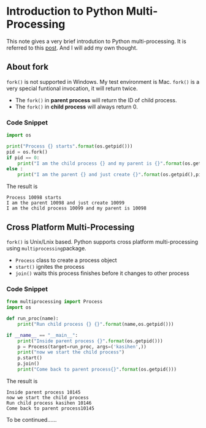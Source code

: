# Introduction to Python Multi-Processing

This note gives a very brief introdution to Python multi-processing. It is referred to this [post](https://www.liaoxuefeng.com/wiki/0014316089557264a6b348958f449949df42a6d3a2e542c000/001431927781401bb47ccf187b24c3b955157bb12c5882d000). And I will add my own thought.

## About fork

`fork()` is not supported in Windows. My test environment is Mac. `fork()` is a very special funtional invocation, it will return twice. 

* The `fork()` in **parent process** will return the ID of child process. 
* The `fork()` in **child process** will always return 0.

### Code Snippet

```python
import os

print("Process {} starts".format(os.getpid()))
pid = os.fork()
if pid == 0:
    print("I am the child process {} and my parent is {}".format(os.getpid(),os.getppid()))
else :
    print("I am the parent {} and just create {}".format(os.getpid(),pid))
```

The result is

```
Process 10098 starts
I am the parent 10098 and just create 10099
I am the child process 10099 and my parent is 10098
```

## Cross Platform Multi-Processing

`fork()` is Unix/Lnix based. Python supports cross platform multi-processing using `multiprocessing`package.

* `Process` class to create a process object 
* `start()` ignites the process
* `join()` waits this process finishes before it changes to other process

### Code Snippet

```python
from multiprocessing import Process
import os

def run_proc(name):
    print("Run child process {} {}".format(name,os.getpid()))

if __name__ == "__main__":
    print("Inside parent process {}".format(os.getpid()))
    p = Process(target=run_proc, args=('kasihen',))
    print("now we start the child process")
    p.start()
    p.join()
    print("Come back to parent process{}".format(os.getpid()))
```

The result is 

```
Inside parent process 10145
now we start the child process
Run child process kasihen 10146
Come back to parent process10145
```



To be continued…...

